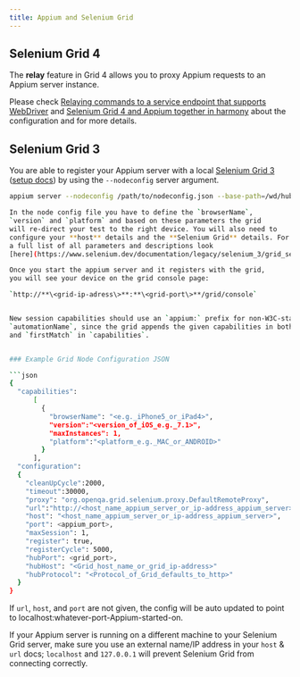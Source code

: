 ```yaml
---
title: Appium and Selenium Grid
---
```


## Selenium Grid 4

The **relay** feature in Grid 4 allows you to proxy Appium requests to an Appium server instance.

Please check [Relaying commands to a service endpoint that supports WebDriver](https://www.selenium.dev/documentation/grid/configuration/toml_options/#relaying-commands-to-a-service-endpoint-that-supports-webdriver) and [Selenium Grid 4 and Appium together in harmony](https://www.youtube.com/watch?v=3_aP2rsqZD0) about the configuration and for more details.

## Selenium Grid 3

You are able to register your Appium server with a local [Selenium Grid 3](https://www.selenium.dev/documentation/legacy/selenium_3/grid_3/)
([setup docs](https://www.selenium.dev/documentation/legacy/grid_3/setting_up_your_own_grid/)) by using the
`--nodeconfig` server argument.

```bash
appium server --nodeconfig /path/to/nodeconfig.json --base-path=/wd/hub

In the node config file you have to define the `browserName`,
`version` and `platform` and based on these parameters the grid
will re-direct your test to the right device. You will also need to
configure your **host** details and the **Selenium Grid** details. For
a full list of all parameters and descriptions look
[here](https://www.selenium.dev/documentation/legacy/selenium_3/grid_setup/)

Once you start the appium server and it registers with the grid,
you will see your device on the grid console page:

`http://**\<grid-ip-adress\>**:**\<grid-port\>**/grid/console`


New session capabilities should use an `appium:` prefix for non-W3C-standard capabilities such as
`automationName`, since the grid appends the given capabilities in both `desiredCapabilities`
and `firstMatch` in `capabilities`.


### Example Grid Node Configuration JSON

```json
{
  "capabilities":
      [
        {
          "browserName": "<e.g._iPhone5_or_iPad4>",
          "version":"<version_of_iOS_e.g._7.1>",
          "maxInstances": 1,
          "platform":"<platform_e.g._MAC_or_ANDROID>"
        }
      ],
  "configuration":
  {
    "cleanUpCycle":2000,
    "timeout":30000,
    "proxy": "org.openqa.grid.selenium.proxy.DefaultRemoteProxy",
    "url":"http://<host_name_appium_server_or_ip-address_appium_server>:<appium_port>/wd/hub",
    "host": "<host_name_appium_server_or_ip-address_appium_server>",
    "port": <appium_port>,
    "maxSession": 1,
    "register": true,
    "registerCycle": 5000,
    "hubPort": <grid_port>,
    "hubHost": "<Grid_host_name_or_grid_ip-address>"
    "hubProtocol": "<Protocol_of_Grid_defaults_to_http>"
  }
}
```

If `url`, `host`, and `port` are not given, the config will be auto updated
to point to localhost:whatever-port-Appium-started-on.

If your Appium server is running on a different machine to your Selenium Grid server, make sure you use an external name/IP address in your `host` & `url` docs; `localhost` and `127.0.0.1` will prevent Selenium Grid from connecting correctly.